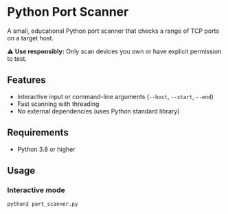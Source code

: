 # Python Port Scanner

A small, educational Python port scanner that checks a range of TCP ports on a target host.

⚠️ **Use responsibly:** Only scan devices you own or have explicit permission to test.

## Features
- Interactive input or command-line arguments (`--host`, `--start`, `--end`)
- Fast scanning with threading
- No external dependencies (uses Python standard library)

## Requirements
- Python 3.8 or higher

## Usage

### Interactive mode
```bash
python3 port_scanner.py
